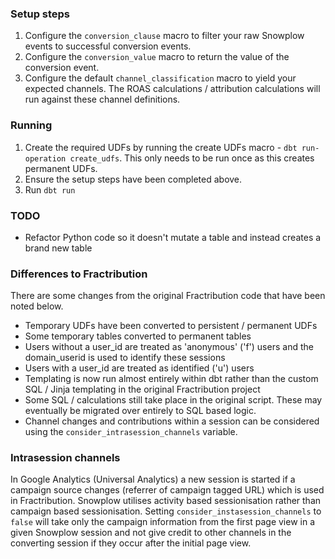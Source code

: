 

### Setup steps

1. Configure the `conversion_clause` macro to filter your raw Snowplow events to successful conversion events.
2. Configure the `conversion_value` macro to return the value of the conversion event.
3. Configure the default `channel_classification` macro to yield your expected channels. The ROAS calculations / attribution calculations will run against these channel definitions.

### Running

1. Create the required UDFs by running the create UDFs macro - `dbt run-operation create_udfs`. This only needs to be run once as this creates permanent UDFs.
2. Ensure the setup steps have been completed above.
3. Run `dbt run`

### TODO

- Refactor Python code so it doesn't mutate a table and instead creates a brand new table

### Differences to Fractribution

There are some changes from the original Fractribution code that have been noted below.

- Temporary UDFs have been converted to persistent / permanent UDFs
- Some temporary tables converted to permanent tables
- Users without a user_id are treated as 'anonymous' ('f') users and the domain_userid is used to identify these sessions
- Users with a user_id are treated as identified ('u') users
- Templating is now run almost entirely within dbt rather than the custom SQL / Jinja templating in the original Fractribution project
- Some SQL / calculations still take place in the original script. These may eventually be migrated over entirely to SQL based logic.
- Channel changes and contributions within a session can be considered using the `consider_intrasession_channels` variable.

### Intrasession channels

In Google Analytics (Universal Analytics) a new session is started if a campaign source changes (referrer of campaign tagged URL) which is used in Fractribution. Snowplow utilises activity based sessionisation rather than campaign based sessionisation. Setting `consider_instasession_channels` to `false` will take only the campaign information from the first page view in a given Snowplow session and not give credit to other channels in the converting session if they occur after the initial page view. 